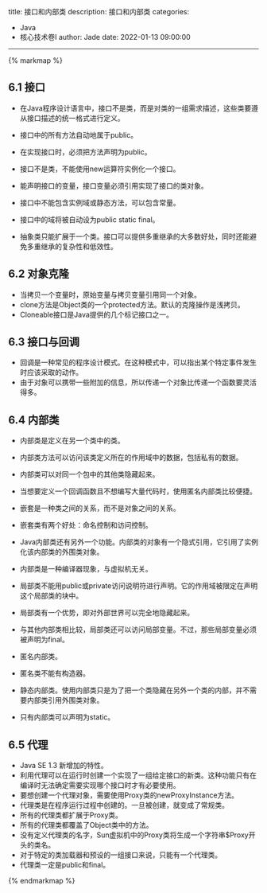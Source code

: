 title: 接口和内部类
description: 接口和内部类
categories: 
  - Java
  - 核心技术卷I
author: Jade
date: 2022-01-13 09:00:00
---

{% markmap %}

## 6.1 接口
- 在Java程序设计语言中，接口不是类，而是对类的一组需求描述，这些类要遵从接口描述的统一格式进行定义。
- 接口中的所有方法自动地属于public。
- 在实现接口时，必须把方法声明为public。

- 接口不是类，不能使用new运算符实例化一个接口。
- 能声明接口的变量，接口变量必须引用实现了接口的类对象。
- 接口中不能包含实例域或静态方法，可以包含常量。
- 接口中的域将被自动设为public static final。
- 抽象类只能扩展于一个类。接口可以提供多重继承的大多数好处，同时还能避免多重继承的复杂性和低效性。

## 6.2 对象克隆
- 当拷贝一个变量时，原始变量与拷贝变量引用同一个对象。
- clone方法是Object类的一个protected方法。默认的克隆操作是浅拷贝。
- Cloneable接口是Java提供的几个标记接口之一。

## 6.3 接口与回调
- 回调是一种常见的程序设计模式。在这种模式中，可以指出某个特定事件发生时应该采取的动作。
- 由于对象可以携带一些附加的信息，所以传递一个对象比传递一个函数要灵活得多。

## 6.4 内部类
- 内部类是定义在另一个类中的类。
- 内部类方法可以访问该类定义所在的作用域中的数据，包括私有的数据。
- 内部类可以对同一个包中的其他类隐藏起来。
- 当想要定义一个回调函数且不想编写大量代码时，使用匿名内部类比较便捷。
- 嵌套是一种类之间的关系，而不是对象之间的关系。
- 嵌套类有两个好处：命名控制和访问控制。
- Java内部类还有另外一个功能。内部类的对象有一个隐式引用，它引用了实例化该内部类的外围类对象。

- 内部类是一种编译器现象，与虚拟机无关。
- 局部类不能用public或private访问说明符进行声明。它的作用域被限定在声明这个局部类的块中。
- 局部类有一个优势，即对外部世界可以完全地隐藏起来。
- 与其他内部类相比较，局部类还可以访问局部变量。不过，那些局部变量必须被声明为final。
- 匿名内部类。
- 匿名类不能有构造器。
- 静态内部类。使用内部类只是为了把一个类隐藏在另外一个类的内部，并不需要内部类引用外围类对象。
- 只有内部类可以声明为static。

## 6.5 代理
- Java SE 1.3 新增加的特性。
- 利用代理可以在运行时创建一个实现了一组给定接口的新类。这种功能只有在编译时无法确定需要实现哪个接口时才有必要使用。
- 要想创建一个代理对象，需要使用Proxy类的newProxyInstance方法。
- 代理类是在程序运行过程中创建的。一旦被创建，就变成了常规类。
- 所有的代理类都扩展于Proxy类。
- 所有的代理类都覆盖了Object类中的方法。
- 没有定义代理类的名字，Sun虚拟机中的Proxy类将生成一个字符串$Proxy开头的类名。
- 对于特定的类加载器和预设的一组接口来说，只能有一个代理类。
- 代理类一定是public和final。

{% endmarkmap %}
